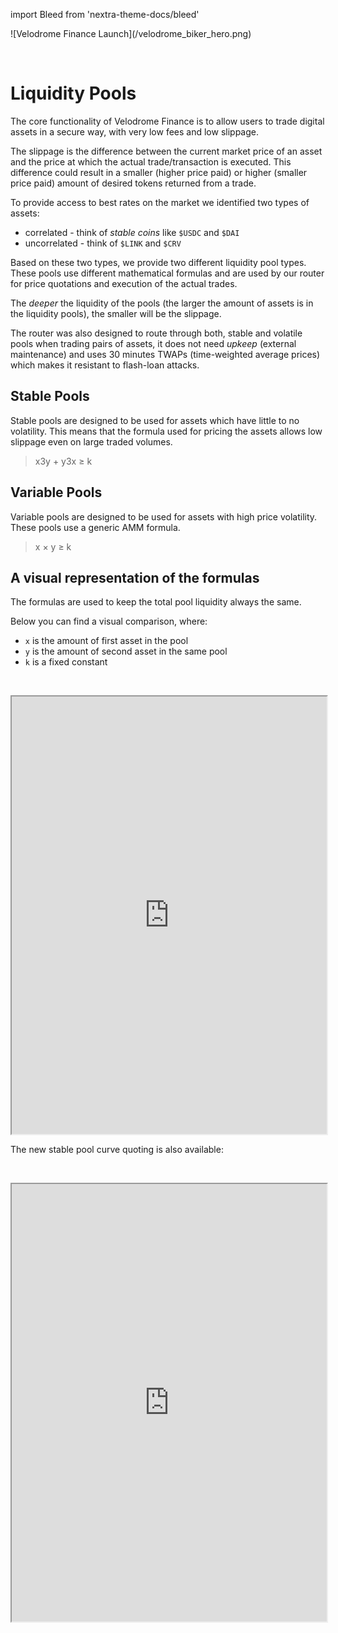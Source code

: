 import Bleed from 'nextra-theme-docs/bleed'

<Bleed>
  ![Velodrome Finance Launch](/velodrome_biker_hero.png)
</Bleed>

&nbsp;

# Liquidity Pools

The core functionality of Velodrome Finance is to allow users to trade
digital assets in a secure way, with very low fees and low slippage.

The slippage is the difference between the current market price of an asset and
the price at which the actual trade/transaction is executed. This difference
could result in a smaller (higher price paid) or higher (smaller price paid)
amount of desired tokens returned from a trade.

To provide access to best rates on the market we identified two types of assets:
 * correlated - think of _stable coins_ like `$USDC` and `$DAI`
 * uncorrelated - think of `$LINK` and `$CRV`

Based on these two types, we provide two different liquidity pool types. These
pools use different mathematical formulas and are used by our router for
price quotations and execution of the actual trades.

The _deeper_ the liquidity of the pools (the larger the amount of
assets is in the liquidity pools), the smaller will be the slippage.

The router was also designed to route through both, stable and volatile pools
when trading pairs of assets, it does not need _upkeep_ (external maintenance)
and uses 30 minutes TWAPs (time-weighted average prices) which makes it
resistant to flash-loan attacks.

## Stable Pools

Stable pools are designed to be used for assets which have little to no
volatility. This means that the formula used for pricing the assets allows
low slippage even on large traded volumes.

> x3y + y3x ≥ k


## Variable Pools

Variable pools are designed to be used for assets with high price volatility.
These pools use a generic AMM formula.

> x × y ≥ k

## A visual representation of the formulas

The formulas are used to keep the total pool liquidity always the same.

Below you can find a visual comparison, where:
 * `x` is the amount of first asset in the pool
 * `y` is the amount of second asset in the same pool
 * `k` is a fixed constant

&nbsp;

<iframe src="https://www.desmos.com/calculator/vri2vhdgbv?embed" width="100%" height="700"></iframe>

The new stable pool curve quoting is also available:

&nbsp;

<iframe src="https://www.desmos.com/calculator/fih9bpvmzq?embed" width="100%" height="700"></iframe>

